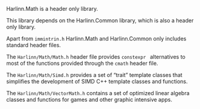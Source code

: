 Harlinn.Math is a header only library.

This library depends on the Harlinn.Common library, which is also a header only library.

Apart from `immintrin.h` Harlinn.Math and Harlinn.Common only includes standard header files.

The `Harlinn/Math/Math.h` header file provides `constexpr ` alternatives to most of the
functions provided through the `cmath` header file.

The `Harlinn/Math/Simd.h` provides a set of <q>trait</q> template classes that simplifies
the development of SIMD C++ template classes and functions.  

The `Harlinn/Math/VectorMath.h` contains a set of optimized linear algebra classes 
and functions for games and other graphic intensive apps.

 

